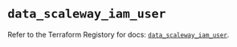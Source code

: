 # `data_scaleway_iam_user`

Refer to the Terraform Registory for docs: [`data_scaleway_iam_user`](https://registry.terraform.io/providers/scaleway/scaleway/2.28.0/docs/data-sources/iam_user).
